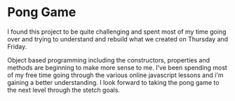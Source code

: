 # Pong Game

I found this project to be quite challenging and spent most of my time going over and trying to understand and rebuild what we created on Thursday and Friday. 

Object based programming including the constructors, properties and methods are beginning to make more sense to me. I've been spending most of my free time going through the various online javascript lessons and i'm gaining a better understanding. I look forward to taking the pong game to the next level through the stetch goals. 


